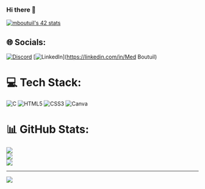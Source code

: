 ### Hi there 👋

<a href="https://github.com/oakoudad/badge42"><img src="https://badge.mediaplus.ma/greenbinary/mboutuil" alt="mboutuil's 42 stats" /></a>

## 🌐 Socials:
[![Discord](https://img.shields.io/badge/Discord-%237289DA.svg?logo=discord&logoColor=white)](https://discord.gg/ghost12ly#6253) [![LinkedIn](https://img.shields.io/badge/LinkedIn-%230077B5.svg?logo=linkedin&logoColor=white)](https://linkedin.com/in/Med Boutuil) 

# 💻 Tech Stack:
![C](https://img.shields.io/badge/c-%2300599C.svg?style=for-the-badge&logo=c&logoColor=white) ![HTML5](https://img.shields.io/badge/html5-%23E34F26.svg?style=for-the-badge&logo=html5&logoColor=white) ![CSS3](https://img.shields.io/badge/css3-%231572B6.svg?style=for-the-badge&logo=css3&logoColor=white) ![Canva](https://img.shields.io/badge/Canva-%2300C4CC.svg?style=for-the-badge&logo=Canva&logoColor=white)
# 📊 GitHub Stats:
![](https://github-readme-stats.vercel.app/api?username=Da-ghost42&theme=dark&hide_border=false&include_all_commits=false&count_private=false)<br/>
![](https://github-readme-streak-stats.herokuapp.com/?user=Da-ghost42&theme=dark&hide_border=false)<br/>
![](https://github-readme-stats.vercel.app/api/top-langs/?username=Da-ghost42&theme=dark&hide_border=false&include_all_commits=false&count_private=false&layout=compact)

---
[![](https://visitcount.itsvg.in/api?id=Da-ghost42&icon=0&color=0)](https://visitcount.itsvg.in)

<!-- Proudly created with GPRM ( https://gprm.itsvg.in ) -->
